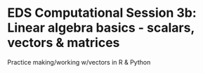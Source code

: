 # EDS Computational Session 3b: Linear algebra basics - scalars, vectors & matrices
Practice making/working w/vectors in R &amp; Python 
